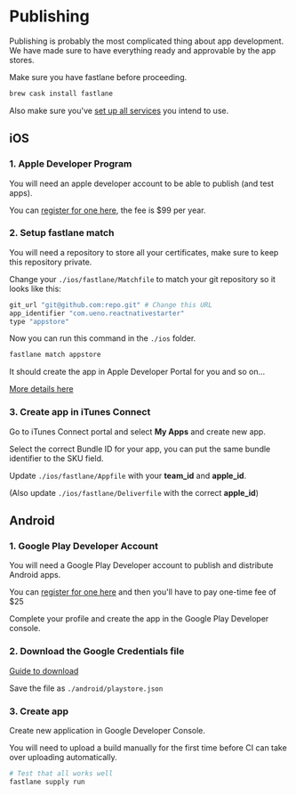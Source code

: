 # Publishing

Publishing is probably the most complicated thing about app development. We have made sure to have everything ready and approvable by the app stores.

Make sure you have fastlane before proceeding.

```bash
brew cask install fastlane
```

Also make sure you've [set up all services](/SERVICES.md) you intend to use.

## iOS

### 1. Apple Developer Program

You will need an apple developer account to be able to publish (and test apps).

You can [register for one here](https://developer.apple.com/programs/enroll/), the fee is $99 per year.

### 2. Setup fastlane match

You will need a repository to store all your certificates, make sure to keep this repository private.

Change your `./ios/fastlane/Matchfile` to match your git repository so it looks like this:

```ruby
git_url "git@github.com:repo.git" # Change this URL
app_identifier "com.ueno.reactnativestarter"
type "appstore"
```

Now you can run this command in the `./ios` folder.

```bash
fastlane match appstore
```

It should create the app in Apple Developer Portal for you and so on...

[More details here](https://docs.fastlane.tools/actions/match/#usage)

### 3. Create app in iTunes Connect

Go to iTunes Connect portal and select **My Apps** and create new app.

Select the correct Bundle ID for your app, you can put the same bundle identifier to the SKU field.

Update `./ios/fastlane/Appfile` with your **team_id** and **apple_id**.

(Also update `./ios/fastlane/Deliverfile` with the correct **apple_id**)

## Android

### 1. Google Play Developer Account

You will need a Google Play Developer account to publish and distribute Android apps.

You can [register for one here](https://play.google.com/apps/publish/) and then you'll have to pay one-time fee of $25

Complete your profile and create the app in the Google Play Developer console.

### 2. Download the Google Credentials file

[Guide to download](https://docs.fastlane.tools/getting-started/android/setup/#collect-your-google-credentials)

Save the file as `./android/playstore.json`

### 3. Create app

Create new application in Google Developer Console.

You will need to upload a build manually for the first time before CI can take over uploading automatically.

```bash
# Test that all works well
fastlane supply run
```
